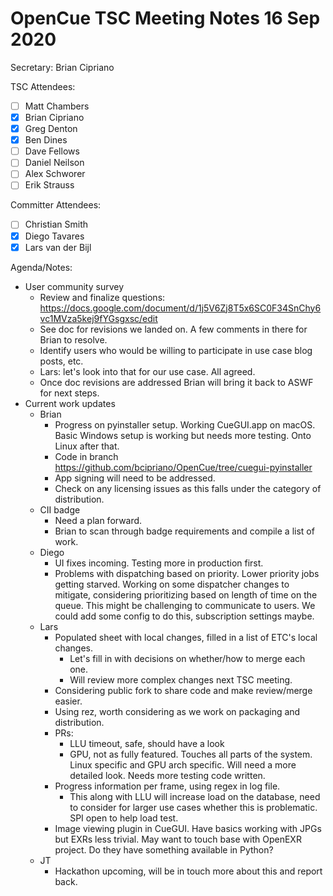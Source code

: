 # OpenCue TSC Meeting Notes 16 Sep 2020

Secretary: Brian Cipriano

TSC Attendees:

* [ ] Matt Chambers
* [x] Brian Cipriano
* [x] Greg Denton
* [x] Ben Dines
* [ ] Dave Fellows
* [ ] Daniel Neilson
* [ ] Alex Schworer
* [ ] Erik Strauss

Committer Attendees:

* [ ] Christian Smith
* [x] Diego Tavares
* [x] Lars van der Bijl

Agenda/Notes:

* User community survey
   * Review and finalize questions:
     https://docs.google.com/document/d/1j5V6Zj8T5x6SC0F34SnChy6vc1MVza5kej9fYGsgxsc/edit 
   * See doc for revisions we landed on. A few comments in there for Brian to resolve.
   * Identify users who would be willing to participate in use case blog posts, etc.
   * Lars: let's look into that for our use case. All agreed.
   * Once doc revisions are addressed Brian will bring it back to ASWF for next steps.
* Current work updates
   * Brian
      * Progress on pyinstaller setup. Working CueGUI.app on macOS. Basic Windows setup is working
        but needs more testing. Onto Linux after that.
      * Code in branch https://github.com/bcipriano/OpenCue/tree/cuegui-pyinstaller 
      * App signing will need to be addressed.
      * Check on any licensing issues as this falls under the category of distribution.
   * CII badge
      * Need a plan forward.
      * Brian to scan through badge requirements and compile a list of work.
   * Diego
      * UI fixes incoming. Testing more in production first.
      * Problems with dispatching based on priority. Lower priority jobs getting starved. Working
        on some dispatcher changes to mitigate, considering prioritizing based on length of time on
        the queue. This might be challenging to communicate to users. We could add some config to do
        this, subscription settings maybe.
   * Lars
      * Populated sheet with local changes, filled in a list of ETC's local changes.
         * Let's fill in with decisions on whether/how to merge each one.
         * Will review more complex changes next TSC meeting.
      * Considering public fork to share code and make review/merge easier.
      * Using rez, worth considering as we work on packaging and distribution.
      * PRs:
         * LLU timeout, safe, should have a look
         * GPU, not as fully featured. Touches all parts of the system. Linux specific and GPU arch
           specific. Will need a more detailed look. Needs more testing code written.
      * Progress information per frame, using regex in log file.
         * This along with LLU will increase load on the database, need to consider for larger use
           cases whether this is problematic. SPI open to help load test.
      * Image viewing plugin in CueGUI. Have basics working with JPGs but EXRs less trivial. May
        want to touch base with OpenEXR project. Do they have something available in Python?
   * JT
      * Hackathon upcoming, will be in touch more about this and report back.
